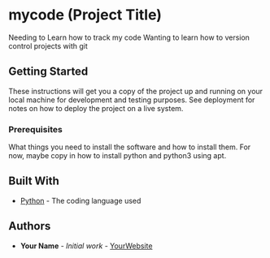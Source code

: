 # mycode (Project Title)

Needing to Learn how to track my code
Wanting to learn how to version control projects with git
## Getting Started

These instructions will get you a copy of the project up and running on your local machine
for development and testing purposes. See deployment for notes on how to deploy the project
on a live system.

### Prerequisites

What things you need to install the software and how to install them. For now, maybe copy in
how to install python and python3 using apt.

## Built With

* [Python](https://www.python.org/) - The coding language used

## Authors

* **Your Name** - *Initial work* - [YourWebsite](https://example.com/)
